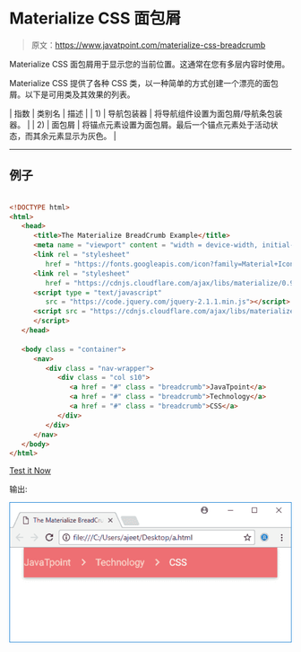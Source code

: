 # Materialize CSS 面包屑

> 原文：<https://www.javatpoint.com/materialize-css-breadcrumb>

Materialize CSS 面包屑用于显示您的当前位置。这通常在您有多层内容时使用。

Materialize CSS 提供了各种 CSS 类，以一种简单的方式创建一个漂亮的面包屑。以下是可用类及其效果的列表。

| 指数 | 类别名 | 描述 |
| 1) | 导航包装器 | 将导航组件设置为面包屑/导航条包装器。 |
| 2) | 面包屑 | 将锚点元素设置为面包屑。最后一个锚点元素处于活动状态，而其余元素显示为灰色。 |

* * *

## 例子

```html

<!DOCTYPE html>
<html>
   <head>
      <title>The Materialize BreadCrumb Example</title>
      <meta name = "viewport" content = "width = device-width, initial-scale = 1">      
      <link rel = "stylesheet"
         href = "https://fonts.googleapis.com/icon?family=Material+Icons">
      <link rel = "stylesheet"
         href = "https://cdnjs.cloudflare.com/ajax/libs/materialize/0.97.3/css/materialize.min.css">
      <script type = "text/javascript"
         src = "https://code.jquery.com/jquery-2.1.1.min.js"></script>           
      <script src = "https://cdnjs.cloudflare.com/ajax/libs/materialize/0.97.3/js/materialize.min.js">
      </script> 
   </head>

   <body class = "container"> 
      <nav>
         <div class = "nav-wrapper">
            <div class = "col s10">
               <a href = "#" class = "breadcrumb">JavaTpoint</a>
               <a href = "#" class = "breadcrumb">Technology</a>
               <a href = "#" class = "breadcrumb">CSS</a>
            </div>
         </div>
      </nav>
   </body>   
</html>

```

[Test it Now](https://www.javatpoint.com/oprweb/test.jsp?filename=materializecssbreadcrumb1)

输出:

![Materialize Breadcrumb 1](img/97b69a259ba0a7f16d19efa9205594e7.png)